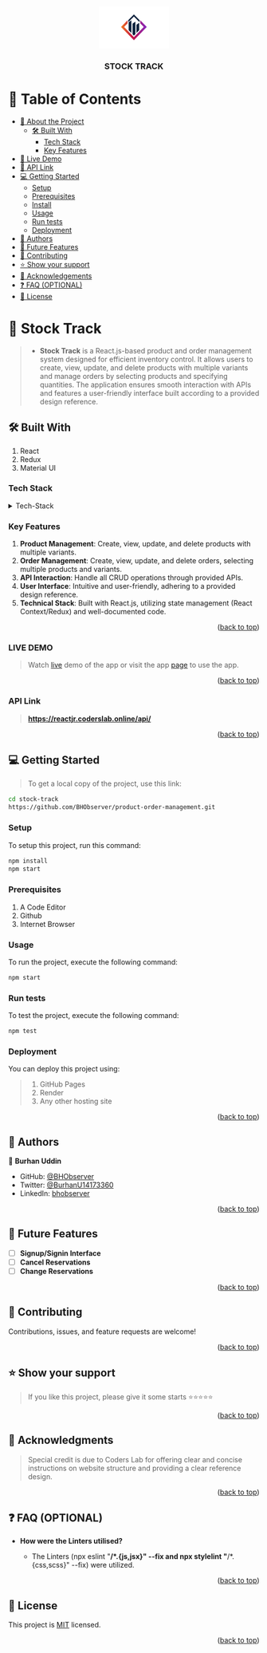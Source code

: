 <a name="readme-top"></a>

<div align="center">

 <!-- LOGO -->

  <img src="./src/assets/images/logo.jpg" alt="logo" width="140"  height="auto" />
  <br/>

<!-- MAIN HEADING -->

  <h3><b>STOCK TRACK</b></h3>

</div>

<!-- TABLE OF CONTENTS -->
# 📗 Table of Contents

- [📖 About the Project](#about-project)
  - [🛠 Built With](#built-with)
    - [Tech Stack](#tech-stack)
    - [Key Features](#key-features)
- [🚀 Live Demo](#live-demo)
- [🚀 API Link](#back-end)
- [💻 Getting Started](#getting-started)
  - [Setup](#setup)
  - [Prerequisites](#prerequisites)
  - [Install](#install)
  - [Usage](#usage)
  - [Run tests](#run-tests)
  - [Deployment](#deployment)
- [👥 Authors](#authors)
- [🔭 Future Features](#future-features)
- [🤝 Contributing](#contributing)
- [⭐️ Show your support](#support)
- [🙏 Acknowledgements](#acknowledgements)
- [❓ FAQ (OPTIONAL)](#faq)
- [📝 License](#license)

<!-- INTRO -->
# 📖 Stock Track <a name="about-project"></a>

> - **Stock Track** is a React.js-based product and order management system designed for efficient inventory control. It allows users to create, view, update, and delete products with multiple variants and manage orders by selecting products and specifying quantities. The application ensures smooth interaction with APIs and features a user-friendly interface built according to a provided design reference.

## 🛠 Built With <a name="built-with"></a>
1. React
2. Redux
3. Material UI

### Tech Stack <a name="tech-stack"></a>

<details>
  <summary>Tech-Stack</summary>
  <ul>
    <li><a href="https://reactjs.org/">React</a></li>
    <li><a href="https://redux.js.org/">Redux</a></li>
    <li><a href="https://mui.com/material-ui/">Material UI</a></li>
  </ul>
</details>

<!-- Features -->

### Key Features <a name="key-features"></a>
1. **Product Management**: Create, view, update, and delete products with multiple variants.
2. **Order Management**: Create, view, update, and delete orders, selecting multiple products and variants.
3. **API Interaction**: Handle all CRUD operations through provided APIs.
4. **User Interface**: Intuitive and user-friendly, adhering to a provided design reference.
5. **Technical Stack**: Built with React.js, utilizing state management (React Context/Redux) and well-documented code.


<p align="right">(<a href="#readme-top">back to top</a>)</p>


<!-- LIVE DEMO -->

### LIVE DEMO

> Watch [live]() demo of the app or visit the app [page]() to use the app.

<p align="right">(<a href="#readme-top">back to top</a>)</p>

<!-- API Link -->

### API Link

> **https://reactjr.coderslab.online/api/**

<p align="right">(<a href="#readme-top">back to top</a>)</p>

<!-- GETTING STARTED -->

## 💻 Getting Started <a name="getting-started"></a>

> To get a local copy of the project, use this link:
> 
```sh
cd stock-track
https://github.com/BHObserver/product-order-management.git
```

<!-- SETUP -->
### Setup

To setup this project, run this command:

```sh
npm install
npm start
```

### Prerequisites

1. A Code Editor
2. Github
3. Internet Browser


### Usage

To run the project, execute the following command:

```sh
npm start
```
### Run tests
To test the project, execute the following command:
```sh
npm test
```
### Deployment

You can deploy this project using:
>1. GitHub Pages
>2. Render
>3. Any other hosting site

<p align="right">(<a href="#readme-top">back to top</a>)</p>

<!-- AUTHORS -->
## 👥 Authors <a name="authors"></a>


👤 **Burhan Uddin**

- GitHub: [@BHObserver](https://github.com/BHObserver)
- Twitter: [@BurhanU14173360](https://twitter.com/BurhanU14173360)
- LinkedIn: [bhobserver](https://www.linkedin.com/in/hans-dev)


<p align="right">(<a href="#readme-top">back to top</a>)</p>

## 🔭 Future Features <a name="future-features"></a>

- [ ] **Signup/Signin Interface**
- [ ] **Cancel Reservations**
- [ ] **Change Reservations**

<p align="right">(<a href="#readme-top">back to top</a>)</p>

<!-- CONTRIBUTION -->
## 🤝 Contributing <a name="contributing"></a>

Contributions, issues, and feature requests are welcome!

<p align="right">(<a href="#readme-top">back to top</a>)</p>

<!--SUPPORT -->

## ⭐️ Show your support <a name="support"></a>

> If you like this project, please give it some starts ⭐️⭐️⭐️⭐️⭐️

<p align="right">(<a href="#readme-top">back to top</a>)</p>

<!-- ACKNOWLEDGEMENTS -->
## 🙏 Acknowledgments <a name="acknowledgements"></a>

> Special credit is due to Coders Lab for offering clear and concise instructions on website structure and providing a clear reference design.

<p align="right">(<a href="#readme-top">back to top</a>)</p>

<!-- FAQS -->
## ❓ FAQ (OPTIONAL) <a name="faq"></a>

- **How were the Linters utilised?**

  - The Linters (npx eslint "**/*.{js,jsx}" --fix and  npx stylelint "**/*.{css,scss}" --fix) were utilized.


<p align="right">(<a href="#readme-top">back to top</a>)</p>

<!-- LICENSE -->

## 📝 License <a name="license"></a>

This project is [MIT](./LICENSE) licensed.

<p align="right">(<a href="#readme-top">back to top</a>)</p>
